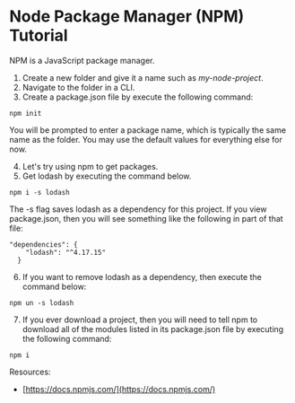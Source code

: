 Node Package Manager (NPM) Tutorial
=

NPM is a JavaScript package manager.


1. Create a new folder and give it a name such as *my-node-project*.
2. Navigate to the folder in a CLI.
3. Create a package.json file by execute the following command:

```
npm init
```
You will be prompted to enter a package name, which is typically the same name as the folder. You may use the default values for everything else for now.

4. Let's try using npm to get packages.
5. Get lodash by executing the command below.

```
npm i -s lodash
```
The -s flag saves lodash as a dependency for this project. If you view package.json, then you will see something like the following in part of that file:
```
"dependencies": {
    "lodash": "^4.17.15"
  }
```

6. If you want to remove lodash as a dependency, then execute the command below:

```
npm un -s lodash
```

7. If you ever download a project, then you will need to tell npm to download all of the modules listed in its package.json file by executing the following command:

```
npm i
```

Resources:
- [https://docs.npmjs.com/](https://docs.npmjs.com/)